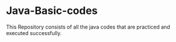 # Java-Basic-codes
This Repository consists of all the java codes that are practiced and executed successfully.
